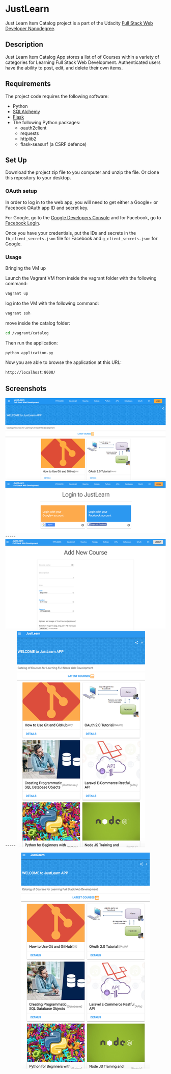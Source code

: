 # JustLearn

Just Learn Item Catalog project is a part of the Udacity [Full Stack Web Developer Nanodegree](https://www.udacity.com/course/full-stack-web-developer-nanodegree--nd004).


## Description
Just Learn Item Catalog App stores a list of  of  Courses within a variety of categories for Learning Full Stack Web Development.  Authenticated users have the ability to post, edit, and delete their own items.


## Requirements
The project code requires the following software:

* Python
* [SQLAlchemy](http://www.sqlalchemy.org/) 
* [Flask](http://flask.pocoo.org/) 
* The following Python packages:
    * oauth2client
    * requests
    * httplib2
    * flask-seasurf (a CSRF defence)


## Set Up


Download the project zip file to you computer and unzip the file. Or clone this repository to your desktop.

### OAuth setup
In order to log in to the web app, you will need to get either a Google+ or Facebook OAuth app ID and secret key. 

For Google, go to the
[Google Developers Console](https://console.developers.google.com/) and for Facebook,
go to [Facebook Login](https://developers.facebook.com/products/login).

Once you have your credentials, put the IDs and secrets in the `fb_client_secrets.json`
file for Facebook and `g_client_secrets.json` for Google.


### Usage

Bringing the VM up

Launch the Vagrant VM from inside the vagrant folder with the following command:


```bash
vagrant up
```
log into the VM with the following command:

```bash
vagrant ssh
```

move inside the catalog folder:

```bash
cd /vagrant/catalog
```
Then run the application:

```bash
python application.py
```

Now you are able to browse the application at this URL:

```bash
http://localhost:8000/
```
 Screenshots
-----


<img src="https://github.com/IrinaSerova/JustLearn/blob/master/catalog/static/images/Screen1.png">

<img src="https://github.com/IrinaSerova/JustLearn/blob/master/catalog/static/images/Screen2.png">
-----
<img src="https://github.com/IrinaSerova/JustLearn/blob/master/catalog/static/images/Screen3.png">
-----
<img src="https://github.com/IrinaSerova/JustLearn/blob/master/catalog/static/images/Screen4.png" margin="auto"  width="80%">
<p align="center">
  <img src="https://github.com/IrinaSerova/JustLearn/blob/master/catalog/static/images/Screen4.png" width="80%"></a>
</p>
